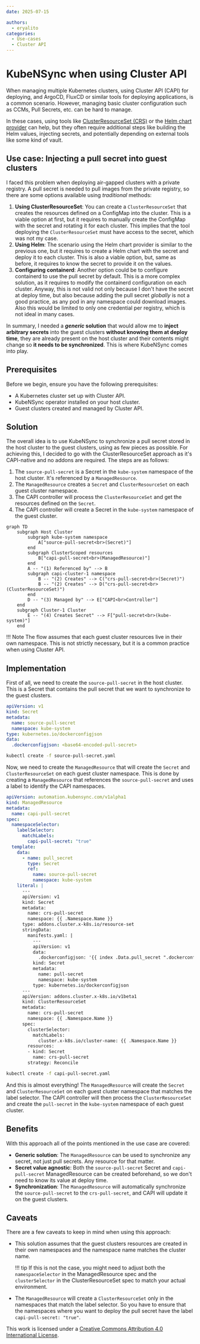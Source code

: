 ```yaml
---
date: 2025-07-15

authors:
  - eryalito
categories:
  - Use-cases
  - Cluster API
---
```



# KubeNSync when using Cluster API

When managing multiple Kubernetes clusters, using Cluster API (CAPI) for deploying, and ArgoCD, FluxCD or similar tools for deploying applications, is a common scenario. However, managing basic cluster configuration such as CCMs, Pull Secrets, etc. can be hard to manage.

In these cases, using tools like [ClusterResourceSet (CRS)](https://cluster-api.sigs.k8s.io/tasks/cluster-resource-set) or the [Helm chart provider](https://github.com/kubernetes-sigs/cluster-api-addon-provider-helm) can help, but they often require additional steps like building the Helm values, injecting secrets, and potentially depending on external tools like some kind of vault.

<!-- more -->

## Use case: Injecting a pull secret into guest clusters

I faced this problem when deploying air-gapped clusters with a private registry. A pull secret is needed to pull images from the private registry, so there are some options available using _traditional_ methods:

1. **Using ClusterResourceSet**: You can create a `ClusterResourceSet` that creates the resources defined on a ConfigMap into the cluster. This is a viable option at first, but it requires to manually create the ConfigMap with the secret and rotating it for each cluster. This implies that the tool deploying the `ClusterResourceSet` must have access to the secret, which was not my case.
2. **Using Helm**: The scenario using the Helm chart provider is similar to the previous one, but it requires to create a Helm chart with the secret and deploy it to each cluster. This is also a viable option, but, same as before, it requires to know the secret to provide it on the values.
3. **Configuring containerd**: Another option could be to configure containerd to use the pull secret by default. This is a more complex solution, as it requires to modify the containerd configuration on each cluster. Anyway, this is not valid not only because I don't have the secret at deploy time, but also because adding the pull secret _globally_ is not a good practice, as any pod in any namespace could download images. Also this would be limited to only one credential per registry, which is not ideal in many cases.

In summary, I needed a **_generic_ solution** that would allow me to **inject arbitrary secrets** into the guest clusters **without knowing them at deploy time**, they are already present on the host cluster and their contents might change so **it needs to be synchronized**. This is where KubeNSync comes into play.

## Prerequisites

Before we begin, ensure you have the following prerequisites:

- A Kubernetes cluster set up with Cluster API.
- KubeNSync operator installed on your host cluster.
- Guest clusters created and managed by Cluster API.

## Solution

The overall idea is to use KubeNSync to synchronize a pull secret stored in the host cluster to the guest clusters, using as few pieces as possible. For achieving this, I decided to go with the ClusterResourceSet approach as it's CAPI-native and no addons are required. The steps are as follows:

1. The `source-pull-secret` is a Secret in the `kube-system` namespace of the host cluster. It's referenced by a `ManagedResource`.
2. The `ManagedResource` creates a `Secret` and `ClusterResourceSet` on each guest cluster namespace.
3. The CAPI controller will process the `ClusterResourceSet` and get the resources defined on the `Secret`.
4. The CAPI controller will create a Secret in the `kube-system` namespace of the guest cluster.

``` mermaid
graph TD
    subgraph Host Cluster
        subgraph kube-system namespace
            A["source-pull-secret<br>(Secret)"]
        end
        subgraph ClusterScoped resources
            B["capi-pull-secret<br>(ManagedResource)"]
        end
        A -- "(1) Referenced by" --> B
        subgraph capi-cluster-1 namespace
            B -- "(2) Creates" --> C("crs-pull-secret<br>(Secret)")
            B -- "(2) Creates" --> D("crs-pull-secret<br>(ClusterResourceSet)")
        end
        D -- "(3) Managed by" --> E["CAPI<br>Controller"]
    end
    subgraph Cluster-1 Cluster
        E -- "(4) Creates Secret" --> F["pull-secret<br>(kube-system)"]
    end
```

!!! Note
    The flow assumes that each guest cluster resources live in their own namespace. This is not strictly necessary, but it is a common practice when using Cluster API.

## Implementation

First of all, we need to create the `source-pull-secret` in the host cluster. This is a Secret that contains the pull secret that we want to synchronize to the guest clusters.

```yaml title="source-pull-secret.yaml"
apiVersion: v1
kind: Secret
metadata:
  name: source-pull-secret
  namespace: kube-system
type: kubernetes.io/dockerconfigjson
data:
  .dockerconfigjson: <base64-encoded-pull-secret>
```

```bash
kubectl create -f source-pull-secret.yaml
```

Now, we need to create the `ManagedResource` that will create the `Secret` and `ClusterResourceSet` on each guest cluster namespace. This is done by creating a `ManagedResource` that references the `source-pull-secret` and uses a label to identify the CAPI namespaces.

```yaml title="capi-pull-secret.yaml"
apiVersion: automation.kubensync.com/v1alpha1
kind: ManagedResource
metadata:
  name: capi-pull-secret
spec:
  namespaceSelector:
    labelSelector:
      matchLabels:
        capi-pull-secret: "true"
  template:
    data:
      - name: pull_secret
        type: Secret
        ref:
          name: source-pull-secret
          namespace: kube-system
    literal: |
      ---
      apiVersion: v1
      kind: Secret
      metadata:
        name: crs-pull-secret
        namespace: {{ .Namespace.Name }}
      type: addons.cluster.x-k8s.io/resource-set
      stringData:
        manifests.yaml: |
          ---
          apiVersion: v1
          data:
            .dockerconfigjson: '{{ index .Data.pull_secret ".dockerconfigjson" | base64Encode }}'
          kind: Secret
          metadata:
            name: pull-secret
            namespace: kube-system
          type: kubernetes.io/dockerconfigjson
      ---
      apiVersion: addons.cluster.x-k8s.io/v1beta1
      kind: ClusterResourceSet
      metadata:
        name: crs-pull-secret
        namespace: {{ .Namespace.Name }}
      spec:
        clusterSelector:
          matchLabels:
            cluster.x-k8s.io/cluster-name: {{ .Namespace.Name }}
        resources:
        - kind: Secret
          name: crs-pull-secret
        strategy: Reconcile
```

```bash
kubectl create -f capi-pull-secret.yaml
```

And this is almost everything! The `ManagedResource` will create the `Secret` and `ClusterResourceSet` on each guest cluster namespace that matches the label selector. The CAPI controller will then process the `ClusterResourceSet` and create the `pull-secret` in the `kube-system` namespace of each guest cluster.

## Benefits

With this approach all of the points mentioned in the use case are covered:

- **Generic solution**: The `ManagedResource` can be used to synchronize any secret, not just pull secrets. Any resource for that matter.
- **Secret value agnostic**: Both the `source-pull-secret` Secret and `capi-pull-secret` ManagedResource can be created beforehand, so we don't need to know its value at deploy time.
- **Synchronization**: The `ManagedResource` will automatically synchronize the `source-pull-secret` to the `crs-pull-secret`, and CAPI will update it on the guest clusters.

## Caveats

There are a few caveats to keep in mind when using this approach:

- This solution assumes that the guest clusters resources are created in their own namespaces and the namespace name matches the cluster name.

    !!! tip
        If this is not the case, you might need to adjust both the `namespaceSelector` in the ManagedResource spec and the `clusterSelector` in the ClusterResourceSet spec to match your actual environment.

- The `ManagedResource` will create a `ClusterResourceSet` only in the namespaces that match the label selector. So you have to ensure that the namespaces where you want to deploy the pull secret have the label `capi-pull-secret: "true"`.

This work is licensed under a [Creative Commons Attribution 4.0 International License](/blog/LICENSE).
